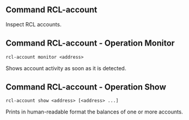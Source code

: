## Command RCL-account

Inspect RCL accounts.

## Command RCL-account - Operation Monitor

    rcl-account monitor <address>

Shows account activity as soon as it is detected.

## Command RCL-account - Operation Show

    rcl-account show <address> [<address> ...]

Prints in human-readable format the balances of one or more accounts.

